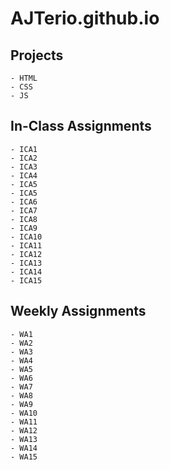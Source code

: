 # AJTerio.github.io

## Projects
```
- HTML
- CSS
- JS
```

## In-Class Assignments
```
- ICA1
- ICA2
- ICA3
- ICA4
- ICA5
- ICA5
- ICA6
- ICA7
- ICA8
- ICA9
- ICA10
- ICA11
- ICA12
- ICA13
- ICA14
- ICA15
```

## Weekly Assignments
```
- WA1
- WA2
- WA3
- WA4
- WA5
- WA6
- WA7
- WA8
- WA9
- WA10
- WA11
- WA12
- WA13
- WA14
- WA15
```